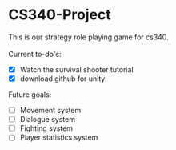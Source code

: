 # CS340-Project

This is our strategy role playing game for cs340.  
<br />
Current to-do's:  
- [x] Watch the survival shooter tutorial  
- [x] download github for unity  

Future goals:
- [ ] Movement system  
- [ ] Dialogue system  
- [ ] Fighting system  
- [ ] Player statistics system  
